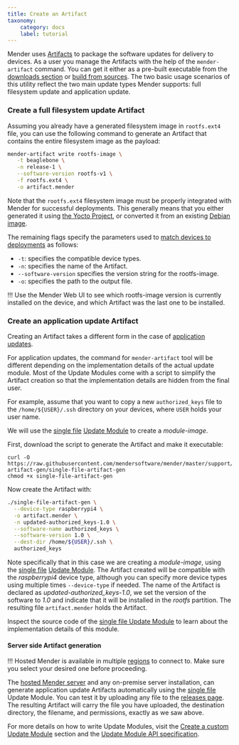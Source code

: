 ```yaml
---
title: Create an Artifact
taxonomy:
    category: docs
    label: tutorial
---
```


Mender uses [Artifacts](../../02.Overview/03.Artifact/docs.md) to package the
software updates for delivery to devices. As a user you manage the Artifacts
with the help of the `mender-artifact` command. You can get it either as a pre-built
executable from the [downloads section](../../09.Downloads)
or [build from sources](https://github.com/mendersoftware/mender-artifact?target=_blank).
The two basic usage scenarios of this utility reflect the two main update types
Mender supports: full filesystem update and application update.

### Create a full filesystem update Artifact

Assuming you already have a generated filesystem image in `rootfs.ext4` file,
you can use the following command to generate an Artifact that contains the entire filesystem image as the payload:

```bash
mender-artifact write rootfs-image \
   -t beaglebone \
   -n release-1 \
   --software-version rootfs-v1 \
   -f rootfs.ext4 \
   -o artifact.mender
```

Note that the `rootfs.ext4` filesystem image must be properly integrated with Mender for successful deployments. This generally means that you either generated it using [the Yocto Project](../../05.System-updates-Yocto-Project/03.Build-for-demo/docs.md), or converted it from an existing
[Debian image](../../04.System-updates-Debian-family/02.Convert-a-Mender-Debian-image/docs.md).

The remaining flags specify the parameters used to [match devices to deployments](../../02.Overview/05.Deployment/docs.md#Algorithm-for-selecting-the-Deployment-for-the-Device) as follows:
* `-t`: specifies the compatible device types.
* `-n`: specifies the name of the Artifact.
* `--software-version` specifies the version string for the rootfs-image.
* `-o`: specifies the path to the output file.

!!! Use the Mender Web UI to see which rootfs-image version is currently installed on the device, and which Artifact was the last one to be installed.

### Create an application update Artifact

Creating an Artifact takes a different form in the case of [application updates](../../02.Overview/01.Introduction/docs.md#application-updates).

For application updates, the command for `mender-artifact` tool will be different depending on the
implementation details of the actual update module. Most of the Update Modules come with a script
to simplify the Artifact creation so that the implementation details are hidden from the final user.

For example, assume that you want to copy a new `authorized_keys` file to the `/home/${USER}/.ssh`
directory on your devices, where `USER` holds your user name.

We will use the [single file](https://hub.mender.io/t/single-file/486/26?target=_blank) [Update Module](../../06.Artifact-creation/08.Create-a-custom-Update-Module/docs.md) to create a *module-image*.

First, download the script to generate the Artifact and make it executable:
<!--AUTOVERSION: "mendersoftware/mender/%/support"/mender-->
```
curl -O https://raw.githubusercontent.com/mendersoftware/mender/master/support/modules-artifact-gen/single-file-artifact-gen
chmod +x single-file-artifact-gen
```

Now create the Artifact with:
```bash
./single-file-artifact-gen \
  --device-type raspberrypi4 \
  -o artifact.mender \
  -n updated-authorized_keys-1.0 \
  --software-name authorized_keys \
  --software-version 1.0 \
  --dest-dir /home/${USER}/.ssh \
  authorized_keys
```

Note specifically that in this case we are creating a *module-image*, using the [single
file](https://hub.mender.io/t/single-file/486/26?target=_blank) [Update
Module](../../06.Artifact-creation/08.Create-a-custom-Update-Module/docs.md). The Artifact created
will be compatible with the *raspberrypi4* device type, although you can specify more device types
using multiple times `--device-type` if needed. The name of the Artifact is declared as
*updated-authorized_keys-1.0*, we set the version of the software to *1.0* and indicate that it will
be installed in the *rootfs* partition. The resulting file `artifact.mender` holds the Artifact.

<!--AUTOVERSION: "mendersoftware/mender/blob/%/support"/mender-->
Inspect the source code of the
[single file Update Module](https://github.com/mendersoftware/mender/blob/master/support/modules/single-file?target=_blank)
to learn about the implementation details of this module.


#### Server side Artifact generation

!!! Hosted Mender is available in multiple [regions](/10.General/00.Hosted%20Mender%20regions/docs.md) to connect to. Make sure you select your desired one before proceeding.

The [hosted Mender server](https://hosted.mender.io?target=_blank) and any on-premise server installation, can generate application update Artifacts automatically using the [single file](https://hub.mender.io/t/single-file/486?target=_blank)
Update Module. You can test it by uploading any file to the [releases page](https://hosted.mender.io/ui/#/releases?target=_blank). The resulting Artifact
will carry the file you have uploaded, the destination
directory, the filename, and permissions, exactly as we saw above.

<!--AUTOVERSION: "mendersoftware/mender/blob/%/Documentation"/mender-->
For more details on how to write Update Modules, visit the [Create a custom Update Module](../08.Create-a-custom-Update-Module/docs.md) section and the [Update Module API specification](https://github.com/mendersoftware/mender/blob/master/Documentation/update-modules-v3-file-api.md?target=_blank).
